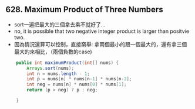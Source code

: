 ## 628. Maximum Product of Three Numbers

* sort一遍把最大的三個拿去乘不就好了...
* no, it is possible that two negative integer product is larger than positvie two.
* 因為情況還算可以控制，直接窮舉: 拿兩個最小的跟一個最大的，還有拿三個最大的來相比，（兩個負數的case)



```java
    public int maximumProduct(int[] nums) {
        Arrays.sort(nums);
        int n = nums.length - 1;
        int p = nums[n] * nums[n-1] * nums[n-2];
        int neg = nums[n] * nums[0] * nums[1];
        return (p > neg) ? p : neg;

    }
```
